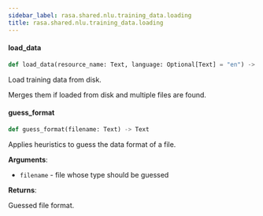 ```yaml
---
sidebar_label: rasa.shared.nlu.training_data.loading
title: rasa.shared.nlu.training_data.loading
---
```

#### load\_data

```python
def load_data(resource_name: Text, language: Optional[Text] = "en") -> "TrainingData"
```

Load training data from disk.

Merges them if loaded from disk and multiple files are found.

#### guess\_format

```python
def guess_format(filename: Text) -> Text
```

Applies heuristics to guess the data format of a file.

**Arguments**:

- `filename` - file whose type should be guessed
  

**Returns**:

  Guessed file format.

